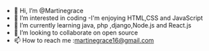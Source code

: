 - 👋 Hi, I’m @Martinegrace
- 👀 I’m interested in coding 
-I'm  enjoying HTML,CSS and JavaScript 
- 🌱 I’m currently learning  java, php ,django,Node.js and React.js
- 💞️ I’m looking to collaborate on open source
- 📫 How to reach me :martinegrace16@gmail.com

<!---
Martine1grace/Martine1grace is a ✨ special ✨ repository because its `README.md` (this file) appears on your GitHub profile.
You can click the Preview link to take a look at your changes.
--->
